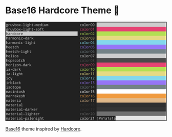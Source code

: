 # Base16 Hardcore Theme 🌈

![hardcore](preview.png)

[Base16](https://github.com/chriskempson/base16) theme inspired by [Hardcore](https://github.com/hardcore/iTerm-colors).

